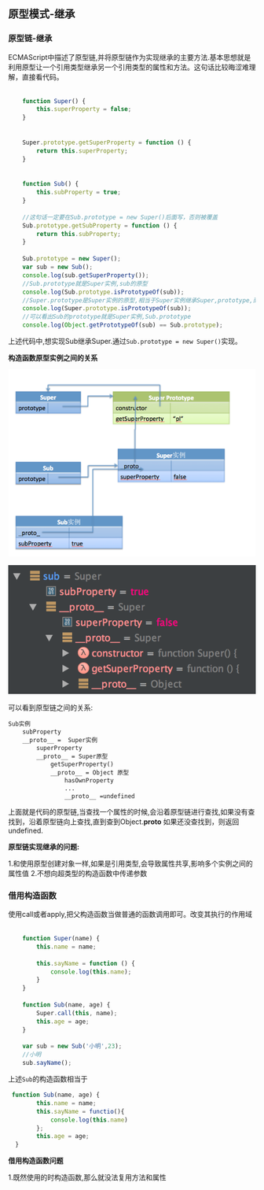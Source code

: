 ## 原型模式-继承


### 原型链-继承

ECMAScript中描述了原型链,并将原型链作为实现继承的主要方法.基本思想就是利用原型让一个引用类型继承另一个引用类型的属性和方法。这句话比较晦涩难理解，直接看代码。

``` javascript

    function Super() {
        this.superProperty = false;
    }


    Super.prototype.getSuperProperty = function () {
        return this.superProperty;
    }


    function Sub() {
        this.subProperty = true;
    }

    //这句话一定要在Sub.prototype = new Super()后面写，否则被覆盖
    Sub.prototype.getSubProperty = function () {
        return this.subProperty;
    }

    Sub.prototype = new Super();
    var sub = new Sub();
    console.log(sub.getSuperProperty());
    //Sub.prototype就是Super实例,sub的原型
    console.log(Sub.prototype.isPrototypeOf(sub));
    //Super.prototype是Super实例的原型,相当于Super实例继承Super,prototype,而Sub继承Super实例,所以也正确
    console.log(Super.prototype.isPrototypeOf(sub));
    //可以看出Sub的prototype就是Super实例,Sub.prototype
    console.log(Object.getPrototypeOf(sub) == Sub.prototype);

```

上述代码中,想实现Sub继承Super.通过`Sub.prototype = new Super()`实现。

**构造函数原型实例之间的关系**

![](https://raw.githubusercontent.com/xiaonew/tech-blog/master/img/4_1.png)

![](https://raw.githubusercontent.com/xiaonew/tech-blog/master/img/4_2.png)

可以看到原型链之间的关系:

```
Sub实例
    subProperty
    __proto__ =  Super实例
        superProperty
        __proto__ = Super原型
            getSuperProperty()
            __proto__ = Object 原型
                hasOwnProperty
                ...
                __proto__ =undefined

```

上面就是代码的原型链,当查找一个属性的时候,会沿着原型链进行查找,如果没有查找到，沿着原型链向上查找,直到查到Object.__proto__ 如果还没查找到，则返回undefined.

**原型链实现继承的问题:**

1.和使用原型创建对象一样,如果是引用类型,会导致属性共享,影响多个实例之间的属性值
2.不想向超类型的构造函数中传递参数



### 借用构造函数

使用call或者apply,把父构造函数当做普通的函数调用即可。改变其执行的作用域

``` javascript

    function Super(name) {
        this.name = name;

        this.sayName = function () {
            console.log(this.name);
        }
    }

    function Sub(name, age) {
        Super.call(this, name);
        this.age = age;
    }

    var sub = new Sub('小明',23);
    //小明
    sub.sayName();

```


上述`Sub`的构造函数相当于

``` javascript
 function Sub(name, age) {
        this.name = name;
        this.sayName = functio(){
            console.log(this.name)
        };
        this.age = age;
  }
```

**借用构造函数问题**

1.既然使用的时构造函数,那么就没法复用方法和属性











